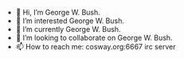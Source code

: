 - 👋 Hi, I’m George W. Bush. 
- 👀 I’m interested George W. Bush. 
- 🌱 I’m currently George W. Bush. 
- 💞️ I’m looking to collaborate on George W. Bush. 
- 📫 How to reach me: cosway.org:6667 irc server
<!---
mrstealyokfc/mrstealyokfc is a ✨ special ✨ repository because its `README.md` (this file) appears on your GitHub profile.
You can click the Preview link to take a look at your changes.
--->

